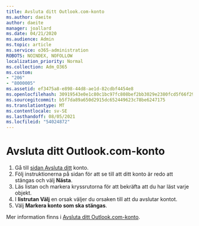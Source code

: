 ```yaml
---
title: Avsluta ditt Outlook.com-konto
ms.author: daeite
author: daeite
manager: joallard
ms.date: 04/21/2020
ms.audience: Admin
ms.topic: article
ms.service: o365-administration
ROBOTS: NOINDEX, NOFOLLOW
localization_priority: Normal
ms.collection: Adm_O365
ms.custom:
- "206"
- "8000005"
ms.assetid: ef3475a8-e898-44d8-ae1d-82cdbf4454e8
ms.openlocfilehash: 30919543e0e1c80c1bc97fc808bef2bb3029e2380fcd5f66f2995aedc4e4282f
ms.sourcegitcommit: b5f7da89a650d2915dc652449623c78be6247175
ms.translationtype: MT
ms.contentlocale: sv-SE
ms.lasthandoff: 08/05/2021
ms.locfileid: "54024872"
---
```

# <a name="close-your-outlookcom-account"></a>Avsluta ditt Outlook.com-konto

1. Gå till [sidan Avsluta ditt](https://go.microsoft.com/fwlink/p/?linkid=845493) konto.
2. Följ instruktionerna på sidan för att se till att ditt konto är redo att stängas och välj **Nästa**.
3. Läs listan och markera kryssrutorna för att bekräfta att du har läst varje objekt.
4. I **listrutan Välj** en orsak väljer du orsaken till att du avslutar kontot.
5. Välj **Markera konto som ska stängas**.

Mer information finns i [Avsluta ditt Outlook.com-konto](https://support.office.com/article/564b801e-2a47-4cb2-afa8-12ead3185038?wt.mc_id=Office_Outlook_com_Alchemy).
  